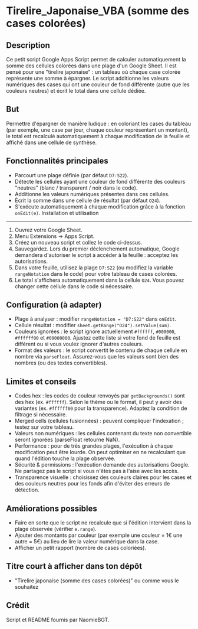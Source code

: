 # Tirelire_Japonaise_VBA (somme des cases colorées)

Description
------------
Ce petit script Google Apps Script permet de calculer automatiquement la somme des cellules colorées dans une plage d'un Google Sheet. Il est pensé pour une "tirelire japonaise" : un tableau où chaque case colorée représente une somme à épargner. Le script additionne les valeurs numériques des cases qui ont une couleur de fond différente (autre que les couleurs neutres) et écrit le total dans une cellule dédiée.

But
----
Permettre d'épargner de manière ludique : en coloriant les cases du tableau (par exemple, une case par jour, chaque couleur représentant un montant), le total est recalculé automatiquement à chaque modification de la feuille et affiché dans une cellule de synthèse.

Fonctionnalités principales
----------------------------
- Parcourt une plage définie (par défaut `D7:S22`).
- Détecte les cellules ayant une couleur de fond différente des couleurs "neutres" (blanc / transparent / noir dans le code).
- Additionne les valeurs numériques présentes dans ces cellules.
- Écrit la somme dans une cellule de résultat (par défaut `O24`).
- S'exécute automatiquement à chaque modification grâce à la fonction `onEdit(e)`.
Installation et utilisation
---------------------------
1. Ouvrez votre Google Sheet.
2. Menu Extensions → Apps Script.
3. Créez un nouveau script et collez le code ci‑dessus.
4. Sauvegardez. Lors du premier déclenchement automatique, Google demandera d'autoriser le script à accéder à la feuille : acceptez les autorisations.
5. Dans votre feuille, utilisez la plage `D7:S22` (ou modifiez la variable `rangeNotation` dans le code) pour votre tableau de cases colorées.
6. Le total s'affichera automatiquement dans la cellule `O24`. Vous pouvez changer cette cellule dans le code si nécessaire.

Configuration (à adapter)
-------------------------
- Plage à analyser : modifier `rangeNotation = "D7:S22"` dans `onEdit`.
- Cellule résultat : modifier `sheet.getRange("O24").setValue(sum)`.
- Couleurs ignorées : le script ignore actuellement `#ffffff`, `#000000`, `#ffffff00` et `#00000000`. Ajustez cette liste si votre fond de feuille est différent ou si vous voulez ignorer d'autres couleurs.
- Format des valeurs : le script convertit le contenu de chaque cellule en nombre via `parseFloat`. Assurez‑vous que les valeurs sont bien des nombres (ou des textes convertibles).

Limites et conseils
--------------------
- Codes hex : les codes de couleur renvoyés par `getBackgrounds()` sont des hex (ex. `#ffffff`). Selon le thème ou le format, il peut y avoir des variantes (ex. `#ffffff00` pour la transparence). Adaptez la condition de filtrage si nécessaire.
- Merged cells (cellules fusionnées) : peuvent compliquer l'indexation ; testez sur votre tableau.
- Valeurs non numériques : les cellules contenant du texte non convertible seront ignorées (parseFloat retourne NaN).
- Performance : pour de très grandes plages, l'exécution à chaque modification peut être lourde. On peut optimiser en ne recalculant que quand l'édition touche la plage observée.
- Sécurité & permissions : l'exécution demande des autorisations Google. Ne partagez pas le script si vous n'êtes pas à l'aise avec les accès.
- Transparence visuelle : choisissez des couleurs claires pour les cases et des couleurs neutres pour les fonds afin d'éviter des erreurs de détection.

Améliorations possibles
-----------------------
- Faire en sorte que le script ne recalcule que si l'édition intervient dans la plage observée (vérifier `e.range`).
- Ajouter des montants par couleur (par exemple une couleur = 1€ une autre = 5€) au lieu de lire la valeur numérique dans la case.
- Afficher un petit rapport (nombre de cases coloriées).

Titre court à afficher dans ton dépôt
------------------------------------
- "Tirelire japonaise (somme des cases colorées)"
ou comme vous le souhaitez

Crédit
------
Script et README fournis par NaomieBGT.
